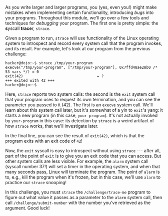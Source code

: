 As you write larger and larger programs, you (yes, even you!) might make mistakes when implementing certain functionality, introducing _bugs_ into your programs.
Throughout this module, we'll go over a few tools and techniques for _debugging_ your program.
The first one is pretty simple: the **s**yscall **trace**r, `strace`.

Given a program to run, `strace` will use functionality of the Linux operating system to introspect and record every system call that the program invokes, and its result.
For example, let's look at our program from the previous challenge:

```assembly
hacker@dojo:~$ strace /tmp/your-program
execve("/tmp/your-program", ["/tmp/your-program"], 0x7ffd48ae28b0 /* 53 vars */) = 0
exit(42)                                 = ?
+++ exited with 42 +++
hacker@dojo:~$
```

Here, `strace` reports two system calls: the second is the `exit` system call that your program uses to request its own termination, and you can see the parameter you passed to it (42).
The first is an `execve` system call.
We'll learn about this system call later, but it's somewhat of a yin to `exit`'s yang: it starts a new program (in this case, `your-program`).
It's not actually invoked by `your-program` in this case: its detection by `strace` is a weird artifact of how `strace` works, that we'll investigate later.

In the final line, you can see the result of `exit(42)`, which is that the program exits with an exit code of `42`!

Now, the `exit` syscall is easy to introspect without using `strace` --- after all, part of the point of `exit` is to give you an exit code that you can access.
But other system calls are less visible.
For example, the `alarm` system call (syscall number 37!) will set a timer in the operating system, and when that many seconds pass, Linux will terminate the program.
The point of `alarm` is to, e.g., kill the program when it's frozen, but in this case, we'll use `alarm` to practice our `strace` snooping!

In this challenge, you must `strace` the `/challenge/trace-me` program to figure out what value it passes as a parameter to the `alarm` system call, then call `/challenge/submit-number` with the number you've retrieved as the argument.
Good luck!
